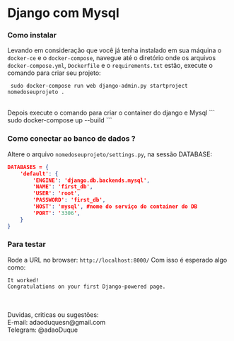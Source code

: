 # Django com Mysql


### Como instalar
Levando em consideração que você já tenha instalado em sua máquina o `docker-ce` e o `docker-compose`, navegue até o diretório onde os arquivos `docker-compose.yml`, `Dockerfile` e o `requirements.txt` estão, execute o comando para criar seu projeto:
```
 sudo docker-compose run web django-admin.py startproject nomedoseuprojeto .
```

<br />
Depois execute o comando para criar o container do django e Mysql
```
 sudo docker-compose up --build
```

### Como conectar ao banco de dados ?
Altere o arquivo `nomedoseuprojeto/settings.py`, na sessão DATABASE:
``` json
DATABASES = {
    'default': {
        'ENGINE': 'django.db.backends.mysql', 
        'NAME': 'first_db',
        'USER': 'root',
        'PASSWORD': 'first_db',
        'HOST': 'mysql', #nome do serviço do container do DB
        'PORT': '3306',
    }
}
```

### Para testar

Rode a URL no browser: `http://localhost:8000/`
Com isso é esperado algo como:
```
It worked!
Congratulations on your first Django-powered page.
```

<br />
<br />
Duvidas, criticas ou sugestões:<br>
E-mail: adaoduquesn@gmail.com<br>
Telegram: @adaoDuque <br>

